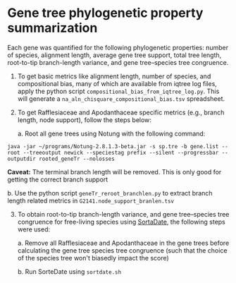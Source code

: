 # Gene tree phylogenetic property summarization

Each gene was quantified for the following phylogenetic properties: number of species, alignment length, average gene tree support, total tree length, root-to-tip branch-length variance, and gene tree–species tree congruence.

1. To get basic metrics like alignment length, number of species, and compositional bias, many of which are available from iqtree log files, apply the python script `compositional_bias_from_iqtree_log.py`. This will generate a `na_aln_chisquare_compositional_bias.tsv` spreadsheet.

2. To get Rafflesiaceae and Apodanthaceae specific metrics (e.g., branch length, node support), follow the steps below:

   a. Root all gene trees using Notung with the following command:
```
java -jar ~/programs/Notung-2.8.1.3-beta.jar -s sp.tre -b gene.list --root --treeoutput newick --speciestag prefix --silent --progressbar --outputdir rooted_geneTr --nolosses
```
**Caveat:** The terminal branch length will be removed. This is only good for getting the correct branch support

   b. Use the python script `geneTr_reroot_branchlen.py` to extract branch length related metrics in `G2141.node_support_branlen.tsv`

3. To obtain root-to-tip branch-length variance, and gene tree–species tree congruence for free-living species using [SortaDate](https://github.com/FePhyFoFum/SortaDate), the following steps were used:

   a. Remove all Rafflesiaceae and Apodanthaceae in the gene trees before calculating the gene tree species tree congruence (such that the choice of the species tree won't biasedly impact the score)

   b. Run SorteDate using `sortdate.sh`
